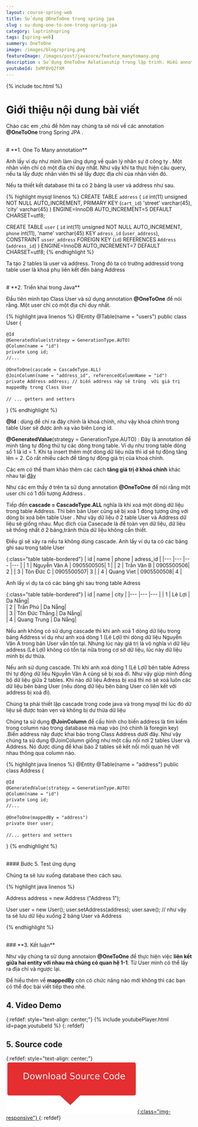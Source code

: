```yaml
---
layout: course-spring-web
title: Sử dụng @OneToOne trong spring jpa
slug : su-dung-one-to-one-trong-spring-jpa
category: laptrinhspring
tags: [spring-web]
summery: OneToOne
image: /images/blog/spring.png
featureImage: /images/post/javacore/feature_manytomany.png
description : Sử dụng OneToOne Relationship trong lập trình. Hiểu annotation @OneToOne là gì và sử dụng như thế nào trong lập trình Spring  
youtubeId: 3xMFBVQZfXM
---
```


{% include toc.html %}

# **Giới thiệu nội dung bài viết**

Chào các em ,chủ đề hôm nay chúng ta sẽ nói về các annotation <b>@OneToOne</b> trong Spring JPA .

<br>
# **1. One To Many annotation**

Anh lấy ví dụ như mình làm ứng dụng về quản lý nhân sự ở công ty . Một nhân viên chỉ có một địa chỉ duy nhất. Như vậy khi ta thực hiện câu query, nếu ta lấy được nhân viên thì sẽ lấy được địa chỉ của nhân viên đó.

Nếu ta thiết kết database thì ta có 2 bảng là user và address như sau.

{% highlight mysql  linenos %}
CREATE TABLE `address` (
  `id` int(11) unsigned NOT NULL AUTO_INCREMENT,
  PRIMARY KEY (`cart_id`)
  'street' varchar(45),
  'city' varchar(45)
) ENGINE=InnoDB AUTO_INCREMENT=5 DEFAULT CHARSET=utf8;

CREATE TABLE `user` (
  `id` int(11) unsigned NOT NULL AUTO_INCREMENT,
  `phone` int(11),
  'name' varchar(45)
  KEY `adress_id` (`user_address`),
  CONSTRAINT `usser_address` FOREIGN KEY (`id`) REFERENCES `Address` (`address_id`)
) ENGINE=InnoDB AUTO_INCREMENT=7 DEFAULT CHARSET=utf8;
{% endhighlight %}

Ta tạo 2 tables là  user và address. Trong đó ta có trường addressid trong table user là khoá phụ liên kết đến bảng Address

<br>
# **2. Triển khai trong Java**

Đầu tiên mình tạo Class User và sử dụng annotation <b>@OneToOne</b> để nói rằng. Một user chỉ có một địa chỉ duy nhất.  

{% highlight java   linenos %}
@Entity
@Table(name = "users")
public class User {

    @Id
    @GeneratedValue(strategy = GenerationType.AUTO)
    @Column(name = "id")
    private Long id;
    //...

    @OneToOne(cascade = CascadeType.ALL)
    @JoinColumn(name = "address_id", referencedColumnName = "id")
    private Address address; // biến address này sẽ trùng  với giá trị  mappedBy trong Class User 

    // ... getters and setters
}
{% endhighlight %}

<b>@Id</b> : dùng để chỉ ra đây chính là khoá chính, như vậy khoá chính trong table User sẽ được ánh xạ vào biên Long id.

<b>@GeneratedValue</b>(strategy = GenerationType.AUTO) : Đây là annotation để mình tăng tự động thứ tự các dòng trong table. Ví dụ như trong table dòng số 1 là id = 1. Khi ta insert thêm một dòng dữ liệu nữa thì id sẽ tự động tăng lên = 2. Có rất nhiều cách để tăng tự động giá trị của khoá chính.

Các em có thể tham khảo thêm các cách <b>tăng giá trị ở khoá chính</b> khác nhau tại [đây](https://levunguyen.com/laptrinhspring/2020/04/25/generation-identifier/)

Như các em thấy ở trên ta sử dụng annotation <b>@OneToOne</b> để nói rằng một user chỉ có 1 đối tượng Address .

Tiếp đến <b>cascade = CascadeType.ALL</b> nghĩa là khi xoá một dòng dữ liệu trong table Address. Thì bên bản User cũng sẽ bị xoá 1 đòng tương ứng với dòng bị xoá bên table User . Như vậy dữ liệu ở 2 table User và Address dữ liệu sẽ giống nhau. Mục đích của Casecade là để toàn vẹn dữ liệu, dữ liệu sẽ thống nhất ở 2 bảng,tránh thừa dữ liệu không cần thiết.

Điều gì sẽ xảy ra nếu ta không dùng cascade. 
Anh lấy ví dụ ta có các bảng ghi sau trong table User

{:class="table table-bordered"}
 |  id    |  name           |      phone    | adress_id |
 |---     |---                |---          |---        |
 |    1   |  Nguyễn Văn A          |   0905500505| 1         | 
 |    2   |  Trần Văn B         |   0905500506| 2         | 
 |    3   |  Tôn Đức C    |   0905500507| 3         | 
 |    4   |  Quang Viet      |   0905500508| 4         | 


Anh lấy ví dụ ta có các bảng ghi sau trong table Adress

{:class="table table-bordered"}
 |  id    |  name           |      city     |
 |---     |---                |---          |
 |    1   |  Lê  Lợi          |      Da Nẵng|  
 |    2   |  Trần Phú         |      Da Nẵng|  
 |    3   |  Tôn Đức Thắng    |      Da Nẵng|  
 |    4   |  Quang Trung      |      Da Nẵng| 


 Nếu anh không có sử dụng cascade thì khi anh xoá 1 dòng dữ liệu trong bảng Address ví dụ như anh xoá dòng 1 (Lê Lợi) thì dòng dữ liệu Nguyễn Văn A trong bản User vẫn tồn tại. Nhưng lúc này giá trị là vô nghĩa vì dữ liệu address (Lê Lợi) không có tồn tại nữa trong cơ sở dữ liệu, lúc này dữ liệu mình bị dư thừa.

 Nếu anh sử dụng cascade. Thì khi anh xoá dòng 1 (Lê Lợi) bên table Adress thì tự động dữ liệu Nguyễn Văn A cũng sẽ bị xoá đi. Như vậy giúp mình đồng bộ dữ liệu giữa 2 tables. Khi nào dữ liệu  Adress bị xoá thì nó sẽ xoá luôn các dữ liệu bên bảng User (nếu dòng dữ liệu bên bảng User có liên kết với address bị xoá đi).

 Chúng ta phải thiết lập cascade trong code java và trong mysql thì lúc đó dữ liệu sẽ được toàn vẹn và không bị dư thừa dữ liệu 

Chúng ta sử dụng <b>@JoinColumn</b> để cấu hình cho biến address là tìm kiếm trong column nào trong database mà map vào (nó chính là foregin key)
.Biến address này được khai báo trong Class Address dưới đây. Như vậy chúng ta sử dụng @JoinColumn giống như một cầu nối nơi 2 tables User và Address. Nó được dùng để khai báo 2 tables sẽ kết nối mối quan hệ với nhau thông qua column nào.

{% highlight java   linenos %}
@Entity
@Table(name = "address")
public class Address {

    @Id
    @GeneratedValue(strategy = GenerationType.AUTO)
    @Column(name = "id")
    private Long id;
    //...

    @OneToOne(mappedBy = "address")
    private User user;

    //... getters and setters
}
{% endhighlight %}

<br>
#### Bước 5. Test ứng dụng

Chúng ta sẽ lưu xuống database theo cách sau.


{% highlight java   linenos %}

 Address address = new Address ("Address 1");

 User user  = new User();
 user.setAddress(address);
 user.save(); // như vậy ta sẽ lưu dữ liệu xuống 2 bảng User và Address  


{% endhighlight %}

<br>
### **3. Kết luận**

Như vậy chúng ta sử dụng annotaion <b>@OneToOne</b> để thực hiện việc <b>liên kết giữa hai entity với nhau mà chúng có quan hệ 1-1</b>. Từ User mình có thể
lấy  ra địa chỉ và ngược lại.

Để hiểu thêm về <b>mappedBy</b> còn có chức năng nào mới không thì các bạn có thể đọc bài viết tiếp theo nhé.

## **4. Video Demo**

{:refdef: style="text-align: center;"}
{% include youtubePlayer.html id=page.youtubeId %}
{: refdef}

## **5. Source code**

{:refdef: style="text-align: center;"}
<a href="https://github.com/levunguyen/OneToOne" target="_blank"> ![Sourcecode ](/images/icon/githubsource.png){:class="img-responsive"} </a>
{: refdef}